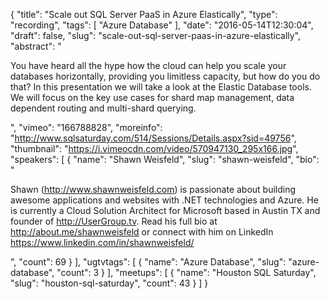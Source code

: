{
  "title": "Scale out SQL Server PaaS in Azure Elastically",
  "type": "recording",
  "tags": [
    "Azure Database"
  ],
  "date": "2016-05-14T12:30:04",
  "draft": false,
  "slug": "scale-out-sql-server-paas-in-azure-elastically",
  "abstract": "<p>You have heard all the hype how the cloud can help you scale your databases horizontally, providing you limitless capacity, but how do you do that? In this presentation we will take a look at the Elastic Database tools. We will focus on the key use cases for shard map management, data dependent routing and multi-shard querying.</p>",
  "vimeo": "166788828",
  "moreinfo": "http://www.sqlsaturday.com/514/Sessions/Details.aspx?sid=49756",
  "thumbnail": "https://i.vimeocdn.com/video/570947130_295x166.jpg",
  "speakers": [
    {
      "name": "Shawn Weisfeld",
      "slug": "shawn-weisfeld",
      "bio": "<p>Shawn (http://www.shawnweisfeld.com) is passionate about building awesome applications and websites with .NET technologies and Azure. He is currently a Cloud Solution Architect for Microsoft based in Austin TX and founder of http://UserGroup.tv. Read his full bio at http://about.me/shawnweisfeld or connect with him on LinkedIn https://www.linkedin.com/in/shawnweisfeld/</p>",
      "count": 69
    }
  ],
  "ugtvtags": [
    {
      "name": "Azure Database",
      "slug": "azure-database",
      "count": 3
    }
  ],
  "meetups": [
    {
      "name": "Houston SQL Saturday",
      "slug": "houston-sql-saturday",
      "count": 43
    }
  ]
}